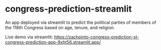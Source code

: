# congress-prediction-streamlit
An app deployed via streamlit to predict the political parties of members of the 118th Congress based on age, tenure, and religion.

Live demo via streamlit:
https://zachpinto-congress-prediction-st-congress-prediction-app-9xht56.streamlit.app/
